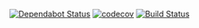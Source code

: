 
[![Dependabot Status](https://api.dependabot.com/badges/status?host=github&repo=kvadevack/site)](https://dependabot.com) [![codecov](https://codecov.io/gh/kvadevack/site/branch/master/graph/badge.svg)](https://codecov.io/gh/kvadevack/site) [![Build Status](https://travis-ci.org/kvadevack/site.svg?branch=master)](https://travis-ci.org/kvadevack/site)
